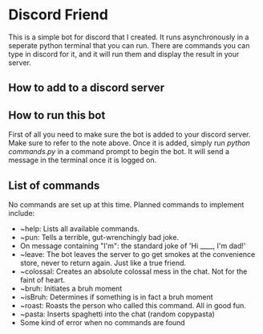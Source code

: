 # Discord Friend
This is a simple bot for discord that I created. It runs asynchronously in a seperate python terminal that you can run. There are commands you can type in discord for it, and it will run them and display the result in your server.

## How to add to a discord server

## How to run this bot
First of all you need to make sure the bot is added to your discord server. Make sure to refer to the note above. Once it is added, simply run *python commands.py* in a command prompt to begin the bot. It will send a message in the terminal once it is logged on.

## List of commands
No commands are set up at this time. Planned commands to implement include:
* ~help: Lists all available commands.
* ~pun: Tells a terrible, gut-wrenchingly bad joke.
* On message containing "I'm": the standard joke of 'Hi ____, I'm dad!'
* ~leave: The bot leaves the server to go get smokes at the convenience store, never to return again. Just like a true friend.
* ~colossal: Creates an absolute colossal mess in the chat. Not for the faint of heart.
* ~bruh: Initiates a bruh moment
* ~isBruh: Determines if something is in fact a bruh moment
* ~roast: Roasts the person who called this command. All in good fun.
* ~pasta: Inserts spaghetti into the chat (random copypasta)
* Some kind of error when no commands are found
